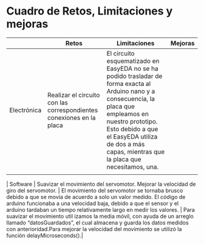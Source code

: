 # Cuadro de Retos, Limitaciones y mejoras 
|  | Retos | Limitaciones | Mejoras |
| ---- | ---- | ---- | ---- |
| Electrónica | Realizar el circuito con las correspondientes conexiones en la placa | El circuito esquematizado en EasyEDA no se ha podido trasladar de forma exacta al Arduino nano y a consecuencia, la placa que empleamos en nuestro prototipo. Esto debido a que el EasyEDA utiliza de dos a más capas, mientras que la placa que necesitamos, una.
 |   |
 
 | Software | Suavizar el movimiento del servomotor. Mejorar la velocidad de giro del servomotor. | El movimiento del servomotor se tornaba brusco debido a que se movía de acuerdo a solo un valor medido. El código de arduino funcionaba a una velocidad baja, debido a que el sensor y el arduino tardaban un tiempo relativamente largo en medir los valores. 
 | Para suavizar el movimiento util izamos la  media móvil, con ayuda de un arreglo llamado “datosGuardados”, el cual almacena y guarda los datos medidos con anterioridad.Para mejorar la velocidad del movimiento se utilizó la función delayMicroseconds().|
 

